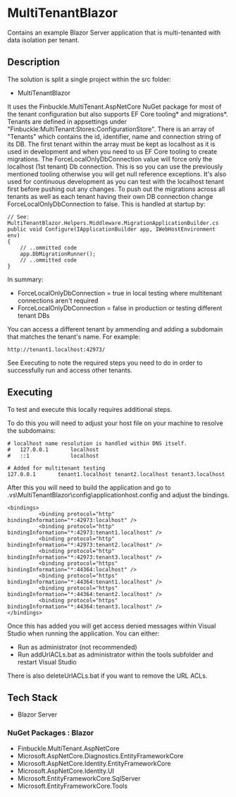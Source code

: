 # MultiTenantBlazor

Contains an example Blazor Server application that is multi-tenanted with data isolation per tenant.

## Description

The solution is split a single project within the src folder:
- MultiTenantBlazor

It uses the Finbuckle.MultiTenant.AspNetCore NuGet package for most of the tenant configuration but also supports EF Core tooling* and migrations*.
Tenants are defined in appsettings under "Finbuckle:MultiTenant:Stores:ConfigurationStore". There is an array of "Tenants" which contains the id, identifier, name and connection string of its DB. The first tenant within the array must be kept as localhost as it is used in development and when you need to us EF Core tooling to create migrations. The ForceLocalOnlyDbConnection value will force only the localhost (1st tenant) Db connection. This is so you can use the previously mentioned tooling otherwise you will get null reference exceptions. It's also used for continuous development as you can test with the localhost tenant first before pushing out any changes. To push out the migrations across all tenants as well as each tenant having their own DB connection change ForceLocalOnlyDbConnection to false. This is handled at startup by:

```
// See: MultiTenantBlazor.Helpers.Middleware.MigrationApplicationBuilder.cs
public void Configure(IApplicationBuilder app, IWebHostEnvironment env)
{
    // ..ommitted code
    app.DbMigrationRunner();
    // ..ommitted code
}

``` 

In summary:

- ForceLocalOnlyDbConnection = true in local testing where multitenant connections aren't required
- ForceLocalOnlyDbConnection = false in production or testing different tenant DBs


You can access a different tenant by ammending and adding a subdomain that matches the tenant's name. For example:
``` 
http://tenant1.localhost:42973/
``` 

See Executing to note the required steps you need to do in order to successfully run and access other tenants.

## Executing

To test and execute this locally requires additional steps.

To do this you will need to adjust your host file on your machine to resolve the subdomains:
``` 
# localhost name resolution is handled within DNS itself.
#	127.0.0.1       localhost
#	::1             localhost

# Added for multitenant testing
127.0.0.1       tenant1.localhost tenant2.localhost tenant3.localhost
``` 

After this you will need to build the application and go to .vs\MultiTenantBlazor\config\applicationhost.config and adjust the bindings.
``` 
<bindings>
          <binding protocol="http" bindingInformation="*:42973:localhost" />
          <binding protocol="http" bindingInformation="*:42973:tenant1.localhost" />
          <binding protocol="http" bindingInformation="*:42973:tenant2.localhost" />
          <binding protocol="http" bindingInformation="*:42973:tenant3.localhost" />
          <binding protocol="https" bindingInformation="*:44364:localhost" />
          <binding protocol="https" bindingInformation="*:44364:tenant1.localhost" />
          <binding protocol="https" bindingInformation="*:44364:tenant2.localhost" />
          <binding protocol="https" bindingInformation="*:44364:tenant3.localhost" />
</bindings>
``` 

Once this has added you will get access denied messages within Visual Studio when running the application. You can either:
- Run as administrator (not recommended)
- Run addUrlACLs.bat as administrator within the tools subfolder and restart Visual Studio

There is also deleteUrlACLs.bat if you want to remove the URL ACLs.

## Tech Stack
- Blazor Server

### NuGet Packages : Blazor
- Finbuckle.MultiTenant.AspNetCore
- Microsoft.AspNetCore.Diagnostics.EntityFrameworkCore
- Microsoft.AspNetCore.Identity.EntityFrameworkCore
- Microsoft.AspNetCore.Identity.UI
- Microsoft.EntityFrameworkCore.SqlServer
- Microsoft.EntityFrameworkCore.Tools



